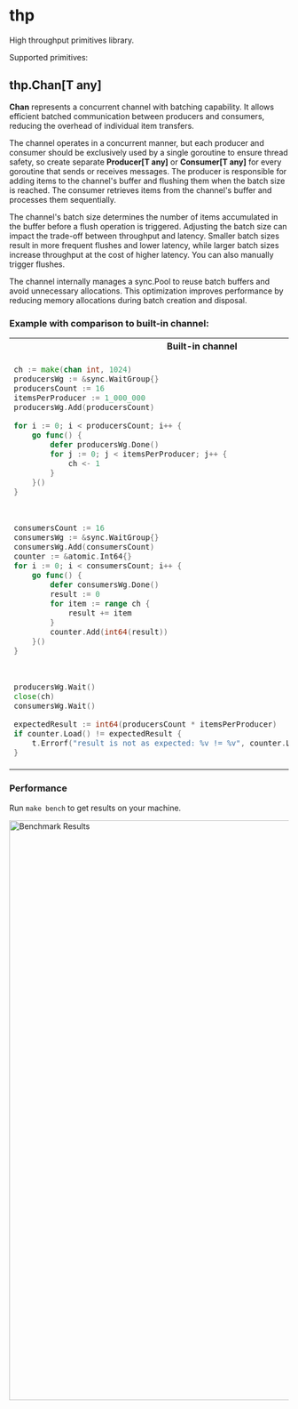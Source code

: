 # thp
High throughput primitives library.

Supported primitives:

## **thp.Chan[T any]**

**Chan** represents a concurrent channel with batching capability.
It allows efficient batched communication between producers and consumers,
reducing the overhead of individual item transfers.

The channel operates in a concurrent manner, but each producer and consumer
should be exclusively used by a single goroutine to ensure thread safety,
so create separate **Producer[T any]** or **Consumer[T any]** for every goroutine
that sends or receives messages.
The producer is responsible for adding items to the channel's buffer
and flushing them when the batch size is reached. The consumer
retrieves items from the channel's buffer and processes them sequentially.

The channel's batch size determines the number of items accumulated in the buffer
before a flush operation is triggered. Adjusting the batch size can impact
the trade-off between throughput and latency. Smaller batch sizes result in more
frequent flushes and lower latency, while larger batch sizes increase throughput
at the cost of higher latency.
You can also manually trigger flushes.

The channel internally manages a sync.Pool to reuse batch buffers and avoid
unnecessary allocations. This optimization improves performance by reducing
memory allocations during batch creation and disposal.

### Example with comparison to built-in channel:

<table>
<tr>
<th>Built-in channel</th>
<th>thp.Chan</th>
</tr>
<tr>
<td>

```go
ch := make(chan int, 1024)
producersWg := &sync.WaitGroup{}
producersCount := 16
itemsPerProducer := 1_000_000
producersWg.Add(producersCount)

for i := 0; i < producersCount; i++ {
    go func() {
        defer producersWg.Done()
        for j := 0; j < itemsPerProducer; j++ {
            ch <- 1
        }
    }()
}



consumersCount := 16
consumersWg := &sync.WaitGroup{}
consumersWg.Add(consumersCount)
counter := &atomic.Int64{}
for i := 0; i < consumersCount; i++ {
    go func() {
        defer consumersWg.Done()
        result := 0
        for item := range ch {
            result += item
        }
        counter.Add(int64(result))
    }()
}



producersWg.Wait()
close(ch)
consumersWg.Wait()

expectedResult := int64(producersCount * itemsPerProducer)
if counter.Load() != expectedResult {
    t.Errorf("result is not as expected: %v != %v", counter.Load(), expectedResult)
}
```

</td>
<td>

```go
ch, chCloser := thp.NewChan[int](1024)
producersWg := &sync.WaitGroup{}
producersCount := 16
itemsPerProducer := 1_000_000
producersWg.Add(producersCount)

for i := 0; i < producersCount; i++ {
    go func() {
        defer producersWg.Done()
        producer, flush := ch.Producer(context.Background())
        defer flush()
        for j := 0; j < itemsPerProducer; j++ {
            producer.Put(1)
        }
    }()
}

consumersCount := 16
consumersWg := &sync.WaitGroup{}
consumersWg.Add(consumersCount)
counter := &atomic.Int64{}
for i := 0; i < consumersCount; i++ {
    go func() {
        defer consumersWg.Done()
        consumer := ch.Consumer(context.Background())
        result := 0
        item, ok := consumer.Poll()
        for ; ok; item, ok = consumer.Poll() {
            result += item
        }
        counter.Add(int64(result))
    }()
}

producersWg.Wait()
chCloser()
consumersWg.Wait()

expectedResult := int64(producersCount * itemsPerProducer)
if counter.Load() != expectedResult {
    t.Errorf("result is not as expected: %v != %v", counter.Load(), expectedResult)
}
```

</td>
</tr>
</table>

### Performance

Run `make bench` to get results on your machine.

<img width="1043" alt="Benchmark Results" src="https://github.com/storozhukBM/thp/assets/3532750/49f41961-8192-4476-be17-ce99264ed57d">
